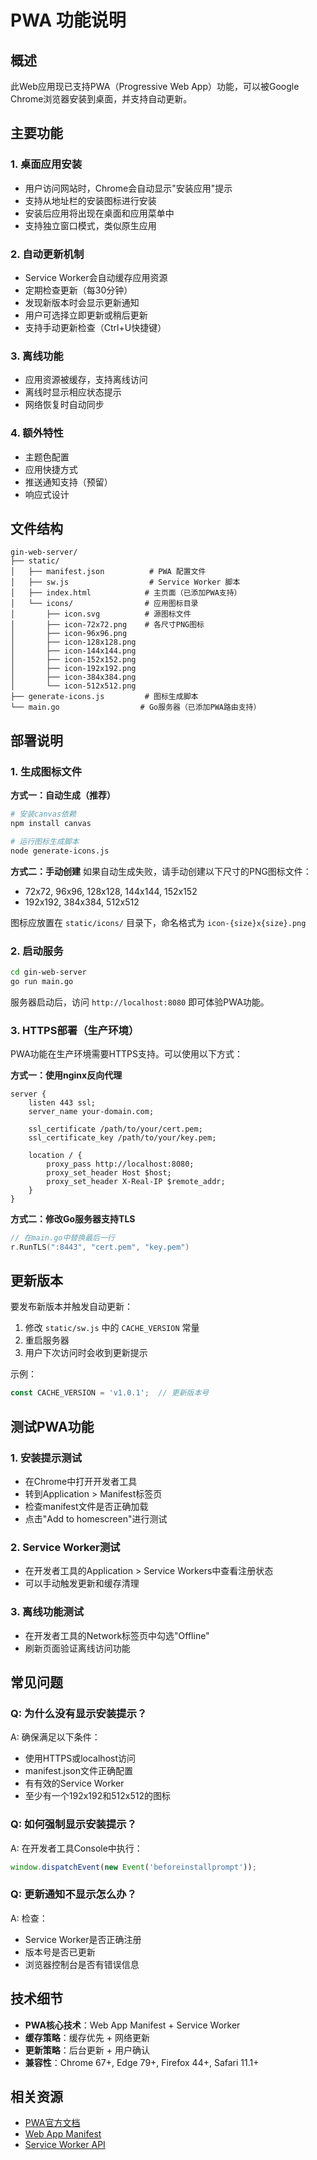 # PWA 功能说明

## 概述

此Web应用现已支持PWA（Progressive Web App）功能，可以被Google Chrome浏览器安装到桌面，并支持自动更新。

## 主要功能

### 1. 桌面应用安装
- 用户访问网站时，Chrome会自动显示"安装应用"提示
- 支持从地址栏的安装图标进行安装
- 安装后应用将出现在桌面和应用菜单中
- 支持独立窗口模式，类似原生应用

### 2. 自动更新机制
- Service Worker会自动缓存应用资源
- 定期检查更新（每30分钟）
- 发现新版本时会显示更新通知
- 用户可选择立即更新或稍后更新
- 支持手动更新检查（Ctrl+U快捷键）

### 3. 离线功能
- 应用资源被缓存，支持离线访问
- 离线时显示相应状态提示
- 网络恢复时自动同步

### 4. 额外特性
- 主题色配置
- 应用快捷方式
- 推送通知支持（预留）
- 响应式设计

## 文件结构

```
gin-web-server/
├── static/
│   ├── manifest.json          # PWA 配置文件
│   ├── sw.js                  # Service Worker 脚本
│   ├── index.html            # 主页面（已添加PWA支持）
│   └── icons/                # 应用图标目录
│       ├── icon.svg          # 源图标文件
│       ├── icon-72x72.png    # 各尺寸PNG图标
│       ├── icon-96x96.png
│       ├── icon-128x128.png
│       ├── icon-144x144.png
│       ├── icon-152x152.png
│       ├── icon-192x192.png
│       ├── icon-384x384.png
│       └── icon-512x512.png
├── generate-icons.js         # 图标生成脚本
└── main.go                  # Go服务器（已添加PWA路由支持）
```

## 部署说明

### 1. 生成图标文件

**方式一：自动生成（推荐）**
```bash
# 安装canvas依赖
npm install canvas

# 运行图标生成脚本
node generate-icons.js
```

**方式二：手动创建**
如果自动生成失败，请手动创建以下尺寸的PNG图标文件：
- 72x72, 96x96, 128x128, 144x144, 152x152
- 192x192, 384x384, 512x512

图标应放置在 `static/icons/` 目录下，命名格式为 `icon-{size}x{size}.png`

### 2. 启动服务

```bash
cd gin-web-server
go run main.go
```

服务器启动后，访问 `http://localhost:8080` 即可体验PWA功能。

### 3. HTTPS部署（生产环境）

PWA功能在生产环境需要HTTPS支持。可以使用以下方式：

**方式一：使用nginx反向代理**
```nginx
server {
    listen 443 ssl;
    server_name your-domain.com;
    
    ssl_certificate /path/to/your/cert.pem;
    ssl_certificate_key /path/to/your/key.pem;
    
    location / {
        proxy_pass http://localhost:8080;
        proxy_set_header Host $host;
        proxy_set_header X-Real-IP $remote_addr;
    }
}
```

**方式二：修改Go服务器支持TLS**
```go
// 在main.go中替换最后一行
r.RunTLS(":8443", "cert.pem", "key.pem")
```

## 更新版本

要发布新版本并触发自动更新：

1. 修改 `static/sw.js` 中的 `CACHE_VERSION` 常量
2. 重启服务器
3. 用户下次访问时会收到更新提示

示例：
```javascript
const CACHE_VERSION = 'v1.0.1';  // 更新版本号
```

## 测试PWA功能

### 1. 安装提示测试
- 在Chrome中打开开发者工具
- 转到Application > Manifest标签页
- 检查manifest文件是否正确加载
- 点击"Add to homescreen"进行测试

### 2. Service Worker测试
- 在开发者工具的Application > Service Workers中查看注册状态
- 可以手动触发更新和缓存清理

### 3. 离线功能测试
- 在开发者工具的Network标签页中勾选"Offline"
- 刷新页面验证离线访问功能

## 常见问题

### Q: 为什么没有显示安装提示？
A: 确保满足以下条件：
- 使用HTTPS或localhost访问
- manifest.json文件正确配置
- 有有效的Service Worker
- 至少有一个192x192和512x512的图标

### Q: 如何强制显示安装提示？
A: 在开发者工具Console中执行：
```javascript
window.dispatchEvent(new Event('beforeinstallprompt'));
```

### Q: 更新通知不显示怎么办？
A: 检查：
- Service Worker是否正确注册
- 版本号是否已更新
- 浏览器控制台是否有错误信息

## 技术细节

- **PWA核心技术**：Web App Manifest + Service Worker
- **缓存策略**：缓存优先 + 网络更新
- **更新策略**：后台更新 + 用户确认
- **兼容性**：Chrome 67+, Edge 79+, Firefox 44+, Safari 11.1+

## 相关资源

- [PWA官方文档](https://developer.mozilla.org/en-US/docs/Web/Progressive_web_apps)
- [Web App Manifest](https://developer.mozilla.org/en-US/docs/Web/Manifest)
- [Service Worker API](https://developer.mozilla.org/en-US/docs/Web/API/Service_Worker_API)


